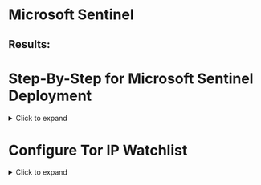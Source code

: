 # Microsoft Sentinel

## Results:


# Step-By-Step for Microsoft Sentinel Deployment

<details>
  <summary>Click to expand</summary>

## Step 1: Deploy Microsoft Sentinel
- Using the Microsoft Sentinel All In One for quick impletmentation
- https://github.com/Azure/Azure-Sentinel/tree/master/Tools/Sentinel-All-In-One

## Step 2: Configure Microsoft Sentinel
- Select the closest location, and choose a resource name 
- Limit 10 GB for daily ingestion 

<img src="/Sentinel/s5.PNG">

## Enable both options in settings and choose active directory
- Select **all** the choices in Content Hub and Data connectors

<img src="/Sentinel/s2.PNG">

## Enable scheduled alert and select all the severity
<img src="/Sentinel/s3.PNG">

## Here is a summary of the configuration
<img src="/Sentinel/s4.PNG">

## There will be errors occur for your deployment, related to invalid licence.
- It is still good to use even it said the deploymet failed.

<img src="/Sentinel/s6.PNG">

## Here is a quick look of Microsoft Sentinel
<img src="/Sentinel/s7.PNG">

</details>

# Configure Tor IP Watchlist
<details>
  <summary>Click to expand</summary>

## Step 1: Enable both UEBA and Playbook permissions in Microsoft Sentinel setting
<img src="/Sentinel/s8.PNG">

---

<img src="/Sentinel/s9.PNG">

## Step 2: Create a new Watchlist
<img src="/Sentinel/s10.PNG">

## Step 3: Upload your custom Tor IP Watchlist
- Finshed the create
<img src="/Sentinel/s11.PNG">

## In KQL log, you can view all the IP address in your Watchlist
<img src="/Sentinel/s12.PNG">

</details>